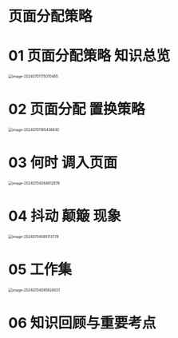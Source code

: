 # 页面分配策略





# 01 页面分配策略 知识总览

<img src="https://cvp.oss-cn-shanghai.aliyuncs.com/picgo/202407011750598.png" alt="image-20240701175010465" style="zoom:50%;" />



# 02 页面分配 置换策略

<img src="https://cvp.oss-cn-shanghai.aliyuncs.com/picgo/202407011854704.png" alt="image-20240701185438830" style="zoom:50%;" />



# 03 何时 调入页面

<img src="https://cvp.oss-cn-shanghai.aliyuncs.com/picgo/202407040848522.png" alt="image-20240704084812876" style="zoom:50%;" />



# 04 抖动 颠簸 现象

<img src="https://cvp.oss-cn-shanghai.aliyuncs.com/picgo/202407040851991.png" alt="image-20240704085113778" style="zoom:50%;" />



# 05 工作集

<img src="https://cvp.oss-cn-shanghai.aliyuncs.com/picgo/202407040856441.png" alt="image-20240704085628031" style="zoom:50%;" />



# 06 知识回顾与重要考点

